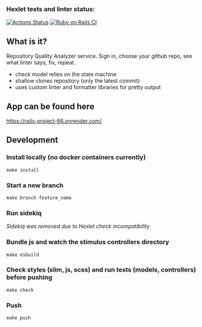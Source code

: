 ### Hexlet tests and linter status:
[![Actions Status](https://github.com/johanla0/rails-project-66/workflows/hexlet-check/badge.svg)](https://github.com/johanla0/rails-project-66/actions)
[![Ruby on Rails CI](https://github.com/johanla0/rails-project-66/actions/workflows/rubyonrails.yml/badge.svg)](https://github.com/johanla0/rails-project-66/actions/workflows/rubyonrails.yml)

## What is it?
Repository Quality Analyzer service. Sign in, choose your github repo, see what linter says, fix, repeat.
- check model relies on the state machine
- shallow clones repository (only the latest commit)
- uses custom linter and formatter libraries for pretty output

## App can be found here
https://rails-project-66.onrender.com/

## Development
### Install locally (no docker containers currently)

`make install`

### Start a new branch

`make branch feature_name`

### Run sidekiq

_Sidekiq was removed due to Hexlet check incompatibility_

### Bundle js and watch the stimulus controllers directory

`make esbuild`

### Check styles (slim, js, scss) and run tests (models, controllers) before pushing

`make check`

### Push

`make push`
